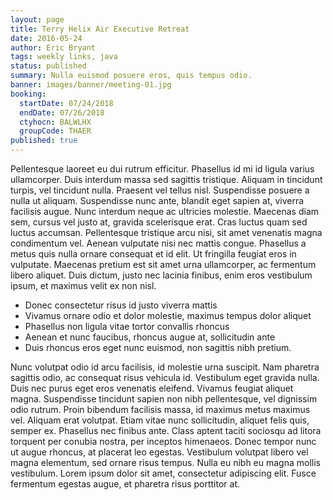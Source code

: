 ```yaml
---
layout: page
title: Terry Helix Air Executive Retreat
date: 2016-05-24
author: Eric Bryant
tags: weekly links, java
status: published
summary: Nulla euismod posuere eros, quis tempus odio.
banner: images/banner/meeting-01.jpg
booking:
  startDate: 07/24/2018
  endDate: 07/26/2018
  ctyhocn: BALWLHX
  groupCode: THAER
published: true
---
```

Pellentesque laoreet eu dui rutrum efficitur. Phasellus id mi id ligula varius ullamcorper. Duis interdum massa sed sagittis tristique. Aliquam in tincidunt turpis, vel tincidunt nulla. Praesent vel tellus nisl. Suspendisse posuere a nulla ut aliquam. Suspendisse nunc ante, blandit eget sapien at, viverra facilisis augue. Nunc interdum neque ac ultricies molestie. Maecenas diam sem, cursus vel justo at, gravida scelerisque erat. Cras luctus quam sed luctus accumsan. Pellentesque tristique arcu nisi, sit amet venenatis magna condimentum vel. Aenean vulputate nisi nec mattis congue. Phasellus a metus quis nulla ornare consequat et id elit. Ut fringilla feugiat eros in vulputate. Maecenas pretium est sit amet urna ullamcorper, ac fermentum libero aliquet. Duis dictum, justo nec lacinia finibus, enim eros vestibulum ipsum, et maximus velit ex non nisl.

* Donec consectetur risus id justo viverra mattis
* Vivamus ornare odio et dolor molestie, maximus tempus dolor aliquet
* Phasellus non ligula vitae tortor convallis rhoncus
* Aenean et nunc faucibus, rhoncus augue at, sollicitudin ante
* Duis rhoncus eros eget nunc euismod, non sagittis nibh pretium.

Nunc volutpat odio id arcu facilisis, id molestie urna suscipit. Nam pharetra sagittis odio, ac consequat risus vehicula id. Vestibulum eget gravida nulla. Duis nec purus eget eros venenatis eleifend. Vivamus feugiat aliquet magna. Suspendisse tincidunt sapien non nibh pellentesque, vel dignissim odio rutrum. Proin bibendum facilisis massa, id maximus metus maximus vel. Aliquam erat volutpat. Etiam vitae nunc sollicitudin, aliquet felis quis, semper ex. Phasellus nec finibus ante. Class aptent taciti sociosqu ad litora torquent per conubia nostra, per inceptos himenaeos. Donec tempor nunc ut augue rhoncus, at placerat leo egestas. Vestibulum volutpat libero vel magna elementum, sed ornare risus tempus. Nulla eu nibh eu magna mollis vestibulum. Lorem ipsum dolor sit amet, consectetur adipiscing elit. Fusce fermentum egestas augue, et pharetra risus porttitor at.
